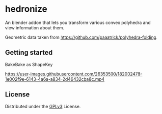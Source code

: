 # hedronize

An blender addon that lets you transform various convex polyhedra and view information about them.

Geometric data taken from https://github.com/paaatrick/polyhedra-folding.


## Getting started
BakeBake as ShapeKey




https://user-images.githubusercontent.com/26353500/182002478-1e002f9e-6143-4a6a-a834-2d46432cba8c.mp4


## License
Distributed under the [GPLv3](LICENSE) License.


